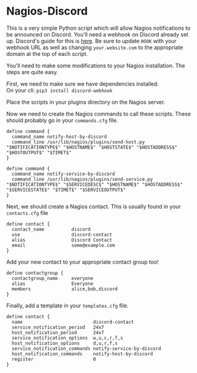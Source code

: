 # Nagios-Discord
This is a very simple Python script which will allow Nagios notifications to be announced on Discord. You'll need a webhook on Discord already set up. Discord's guide for this is [here](https://support.discord.com/hc/en-us/articles/228383668-Intro-to-Webhooks). Be sure to update `HOOK` with your webhook URL as well as changing `your.website.com` to the appropriate domain at the top of each script.

You'll need to make some modifications to your Nagios installation. The steps are quite easy.

First, we need to make sure we have dependencies installed.  
On your cli: `pip3 install discord-webhook`

Place the scripts in your plugins directory on the Nagios server.

Now we need to create the Nagios commands to call these scripts. These should probably go in your `commands.cfg` file.
```
define command {
  command_name notify-host-by-discord
  command_line /usr/lib/nagios/plugins/send-host.py "$NOTIFICATIONTYPE$" "$HOSTNAME$" "$HOSTSTATE$" "$HOSTADDRESS$" "$HOSTOUTPUT$" "$TIMET$"
}

define command {
  command_name notify-service-by-discord
  command_line /usr/lib/nagios/plugins/send-service.py "$NOTIFICATIONTYPE$" "$SERVICEDESC$" "$HOSTNAME$" "$HOSTADDRESS$" "$SERVICESTATE$" "$TIMET$" "$SERVICEOUTPUT$"
}
```

Next, we should create a Nagios contact. This is usually found in your `contacts.cfg` file
```
define contact {
  contact_name          discord
  use                   discord-contact
  alias                 Discord Contact
  email                 some@example.com
}
```

Add your new contact to your appropriate contact group too!

```
define contactgroup {
  contactgroup_name     everyone
  alias                 Everyone
  members               alice,bob,discord
}
```

Finally, add a template in your `templates.cfg` file.
```
define contact {
  name                          discord-contact
  service_notification_period   24x7
  host_notification_period      24x7
  service_notification_options  w,u,c,r,f,s
  host_notification_options     d,u,r,f,s
  service_notification_commands notify-service-by-discord
  host_notification_commands    notify-host-by-discord
  register                      0
}
```